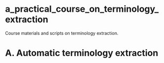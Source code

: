 # a_practical_course_on_terminology_extraction
Course materials and scripts on terminology extraction.

# A. Automatic terminology extraction
